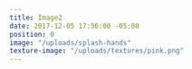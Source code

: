 ```yaml
---
title: Image2
date: 2017-12-05 17:56:00 -05:00
position: 0
image: "/uploads/splash-hands"
texture-image: "/uploads/textures/pink.png"
---
```


